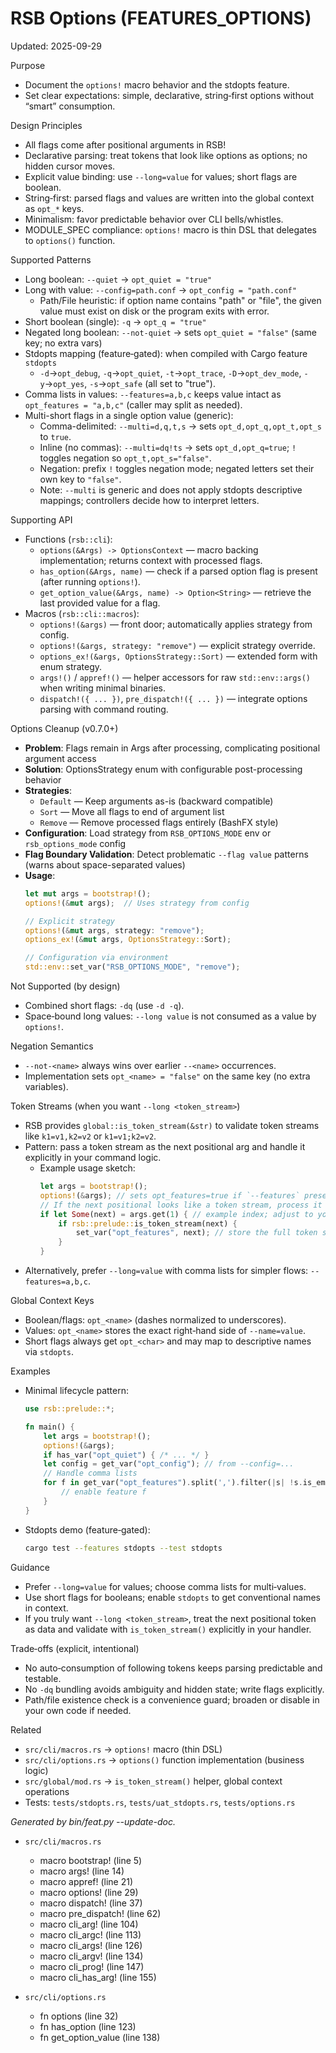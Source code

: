 # RSB Options (FEATURES_OPTIONS)

Updated: 2025-09-29

Purpose
- Document the `options!` macro behavior and the stdopts feature.
- Set clear expectations: simple, declarative, string‑first options without “smart” consumption.

Design Principles
- All flags come after positional arguments in RSB!
- Declarative parsing: treat tokens that look like options as options; no hidden cursor moves.
- Explicit value binding: use `--long=value` for values; short flags are boolean.
- String‑first: parsed flags and values are written into the global context as `opt_*` keys.
- Minimalism: favor predictable behavior over CLI bells/whistles.
- MODULE_SPEC compliance: `options!` macro is thin DSL that delegates to `options()` function.

Supported Patterns
- Long boolean: `--quiet` → `opt_quiet = "true"`
- Long with value: `--config=path.conf` → `opt_config = "path.conf"`
  - Path/File heuristic: if option name contains "path" or "file", the given value must exist on disk or the program exits with error.
- Short boolean (single): `-q` → `opt_q = "true"`
- Negated long boolean: `--not-quiet` → sets `opt_quiet = "false"` (same key; no extra vars)
- Stdopts mapping (feature‑gated): when compiled with Cargo feature `stdopts`
  - `-d`→`opt_debug`, `-q`→`opt_quiet`, `-t`→`opt_trace`, `-D`→`opt_dev_mode`, `-y`→`opt_yes`, `-s`→`opt_safe` (all set to "true").
- Comma lists in values: `--features=a,b,c` keeps value intact as `opt_features = "a,b,c"` (caller may split as needed).
- Multi-short flags in a single option value (generic):
  - Comma-delimited: `--multi=d,q,t,s` → sets `opt_d,opt_q,opt_t,opt_s` to `true`.
  - Inline (no commas): `--multi=dq!ts` → sets `opt_d,opt_q=true`; `!` toggles negation so `opt_t,opt_s="false"`.
  - Negation: prefix `!` toggles negation mode; negated letters set their own key to `"false"`.
  - Note: `--multi` is generic and does not apply stdopts descriptive mappings; controllers decide how to interpret letters.

Supporting API
- Functions (`rsb::cli`):
  - `options(&Args) -> OptionsContext` — macro backing implementation; returns context with processed flags.
  - `has_option(&Args, name)` — check if a parsed option flag is present (after running `options!`).
  - `get_option_value(&Args, name) -> Option<String>` — retrieve the last provided value for a flag.
- Macros (`rsb::cli::macros`):
  - `options!(&args)` — front door; automatically applies strategy from config.
  - `options!(&args, strategy: "remove")` — explicit strategy override.
  - `options_ex!(&args, OptionsStrategy::Sort)` — extended form with enum strategy.
  - `args!()` / `appref!()` — helper accessors for raw `std::env::args()` when writing minimal binaries.
  - `dispatch!({ ... })`, `pre_dispatch!({ ... })` — integrate options parsing with command routing.

Options Cleanup (v0.7.0+)
- **Problem**: Flags remain in Args after processing, complicating positional argument access
- **Solution**: OptionsStrategy enum with configurable post-processing behavior
- **Strategies**:
  - `Default` — Keep arguments as-is (backward compatible)
  - `Sort` — Move all flags to end of argument list
  - `Remove` — Remove processed flags entirely (BashFX style)
- **Configuration**: Load strategy from `RSB_OPTIONS_MODE` env or `rsb_options_mode` config
- **Flag Boundary Validation**: Detect problematic `--flag value` patterns (warns about space-separated values)
- **Usage**:
  ```rust
  let mut args = bootstrap!();
  options!(&mut args);  // Uses strategy from config

  // Explicit strategy
  options!(&mut args, strategy: "remove");
  options_ex!(&mut args, OptionsStrategy::Sort);

  // Configuration via environment
  std::env::set_var("RSB_OPTIONS_MODE", "remove");
  ```

Not Supported (by design)
- Combined short flags: `-dq` (use `-d -q`).
- Space‑bound long values: `--long value` is not consumed as a value by `options!`.

Negation Semantics
- `--not-<name>` always wins over earlier `--<name>` occurrences.
- Implementation sets `opt_<name> = "false"` on the same key (no extra variables).

Token Streams (when you want `--long <token_stream>`)
- RSB provides `global::is_token_stream(&str)` to validate token streams like `k1=v1,k2=v2` or `k1=v1;k2=v2`.
- Pattern: pass a token stream as the next positional arg and handle it explicitly in your command logic.
  - Example usage sketch:
    ```rust
    let args = bootstrap!();
    options!(&args); // sets opt_features=true if `--features` present
    // If the next positional looks like a token stream, process it
    if let Some(next) = args.get(1) { // example index; adjust to your layout
        if rsb::prelude::is_token_stream(next) {
            set_var("opt_features", next); // store the full token stream
        }
    }
    ```
- Alternatively, prefer `--long=value` with comma lists for simpler flows: `--features=a,b,c`.

Global Context Keys
- Boolean/flags: `opt_<name>` (dashes normalized to underscores).
- Values: `opt_<name>` stores the exact right‑hand side of `--name=value`.
- Short flags always get `opt_<char>` and may map to descriptive names via `stdopts`.

Examples
- Minimal lifecycle pattern:
  ```rust
  use rsb::prelude::*;

  fn main() {
      let args = bootstrap!();
      options!(&args);
      if has_var("opt_quiet") { /* ... */ }
      let config = get_var("opt_config"); // from --config=...
      // Handle comma lists
      for f in get_var("opt_features").split(',').filter(|s| !s.is_empty()) {
          // enable feature f
      }
  }
  ```

- Stdopts demo (feature‑gated):
  ```bash
  cargo test --features stdopts --test stdopts
  ```

Guidance
- Prefer `--long=value` for values; choose comma lists for multi‑values.
- Use short flags for booleans; enable `stdopts` to get conventional names in context.
- If you truly want `--long <token_stream>`, treat the next positional token as data and validate with `is_token_stream()` explicitly in your handler.

Trade‑offs (explicit, intentional)
- No auto‑consumption of following tokens keeps parsing predictable and testable.
- No `-dq` bundling avoids ambiguity and hidden state; write flags explicitly.
- Path/file existence check is a convenience guard; broaden or disable in your own code if needed.

Related
- `src/cli/macros.rs` → `options!` macro (thin DSL)
- `src/cli/options.rs` → `options()` function implementation (business logic)
- `src/global/mod.rs` → `is_token_stream()` helper, global context operations
- Tests: `tests/stdopts.rs`, `tests/uat_stdopts.rs`, `tests/options.rs`

<!-- feat:options -->

_Generated by bin/feat.py --update-doc._

* `src/cli/macros.rs`
  - macro bootstrap! (line 5)
  - macro args! (line 14)
  - macro appref! (line 21)
  - macro options! (line 29)
  - macro dispatch! (line 37)
  - macro pre_dispatch! (line 62)
  - macro cli_arg! (line 104)
  - macro cli_argc! (line 113)
  - macro cli_args! (line 126)
  - macro cli_argv! (line 134)
  - macro cli_prog! (line 147)
  - macro cli_has_arg! (line 155)

* `src/cli/options.rs`
  - fn options (line 32)
  - fn has_option (line 123)
  - fn get_option_value (line 138)

<!-- /feat:options -->

